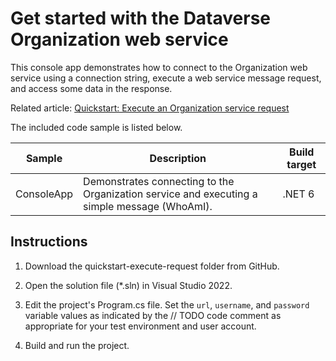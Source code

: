 # Get started with the Dataverse Organization web service

This console app demonstrates how to connect to the Organization web service using a connection string, execute a web service message request, and access some data in the response.

Related article: [Quickstart: Execute an Organization service request](https://docs.microsoft.com/power-apps/developer/data-platform/quick-start-org-service-console-app)

The included code sample is listed below.

|Sample|Description|Build target|
|---|---|---|
|ConsoleApp|Demonstrates connecting to the Organization service and executing a simple message (WhoAmI).|.NET 6|

## Instructions

1. Download the quickstart-execute-request folder from GitHub.

1. Open the solution file (*.sln) in Visual Studio 2022.

1. Edit the project's Program.cs file. Set the `url`, `username`, and `password` variable values as indicated by the // TODO code comment as appropriate for your test environment and user account.

1. Build and run the project.
